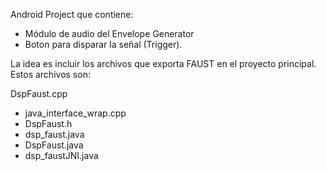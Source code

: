 Android Project que contiene:
  
  - Módulo de audio del Envelope Generator
  - Boton para disparar la señal (Trigger).
  
La idea es incluir los archivos que exporta FAUST en el proyecto principal. Estos archivos son:

  DspFaust.cpp
  - java_interface_wrap.cpp
  - DspFaust.h
  - dsp_faust.java
  - DspFaust.java
  - dsp_faustJNI.java
  
